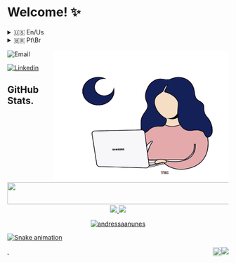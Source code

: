 <h1>Welcome! ✨ </h1>

<div>
 <details>
  <summary>🇺🇸 En/Us</summary>

  ### Hey, how are you? My name is Andressa and welcome to my github! ✌️ 

I'm an Full Stack Developer looking for opportunities in the data area. I'm neurodivergent, creative and passionate about innovative solutions. Always looking for opportunities to grow professionally and contribute to the success of my team.
  </details>

 <details>
  <summary>🇧🇷 Pt\Br</summary>

<h1>Seja Bem Vindo! ✨ </h1>

  ### Ei, tudo bem? Meu nome é Andressa e seja bem-vindo ao meu github! ✌️ 

  Sou uma Desenvolvedora Full Stack em busca de oportunidades na área de dados. Sou neurodivergente, criativa e apaixonada por soluções inovadoras. Sempre em busca de oportunidades para crescer profissionalmente e contribuir para o sucesso da minha equipe.
  </details>
  </div>

  <img src="giphy.gif" width="400px" height="300px" align="right" padding="20px"></h2>

 ![Email](https://img.shields.io/badge/EMAIL-andressa_assuncao@live.com-lightgrey?logo=Minutemailer&logoColor=white&style=flat) 
 
 [![Linkedin](https://img.shields.io/badge/-Linkedin-informational?logo=Linkedin&logoColor=white&style=flat)](https://www.linkedin.com/in/andressa-assun%C3%A7%C3%A3o-65825216a/)&nbsp;


## GitHub Stats.
<div id="line" align="center">  
  <img src="https://media.giphy.com/media/RWh8eviOem62GVZHLd/giphy.gif" width="1000" height="50"/>  
</div>


<div>
<center>
    <tr>
      <div align="center">
  <a href="https://github.com/andressaanunes">
  <img height="180em" src="https://github-readme-stats.vercel.app/api?username=andressaanunes&show_icons=true&theme=chartreuse-dark&include_all_commits=true&count_private=true"/>
  <img height="180em" src="https://github-readme-stats.vercel.app/api/top-langs/?username=andressaanunes&layout=compact&langs_count=7&theme=chartreuse-dark"/>
   <p><img src="https://github-readme-streak-stats.herokuapp.com/?user=andressaanunes&theme=chartreuse-dark" alt="andressaanunes" /></p>
</div>  
    </tr>
</center> 


  ![Snake animation](https://github.com/andressaannunes/andressaanunes/blob/output/github-contribution-grid-snake.svg)
 
 <div>
&nbsp;
<a href="#">
  <img align="right" src="https://komarev.com/ghpvc/?username=andressaanunes09&style=flat-square" height="20" />
</a>
  <img align="right" src="https://img.icons8.com/ios-filled/344/glasses.png" height="20" width="20" />
</div>



